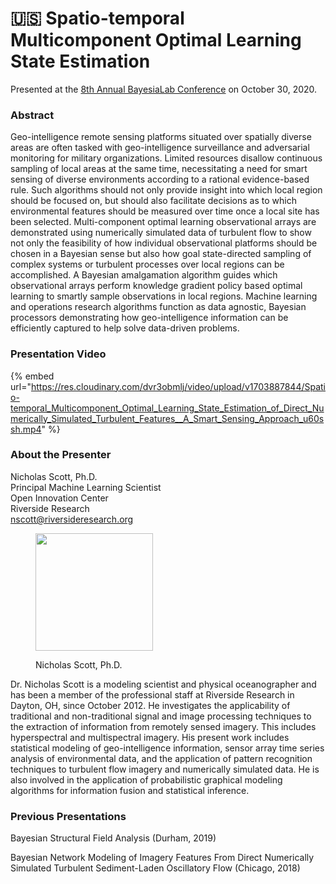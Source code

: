 # 🇺🇸 Spatio-temporal Multicomponent Optimal Learning State Estimation

Presented at the [8th Annual BayesiaLab Conference](./) on October 30, 2020.

### Abstract&#x20;

Geo-intelligence remote sensing platforms situated over spatially diverse areas are often tasked with geo-intelligence surveillance and adversarial monitoring for military organizations. Limited resources disallow continuous sampling of local areas at the same time, necessitating a need for smart sensing of diverse environments according to a rational evidence-based rule. Such algorithms should not only provide insight into which local region should be focused on, but should also facilitate decisions as to which environmental features should be measured over time once a local site has been selected. Multi-component optimal learning observational arrays are demonstrated using numerically simulated data of turbulent flow to show not only the feasibility of how individual observational platforms should be chosen in a Bayesian sense but also how goal state-directed sampling of complex systems or turbulent processes over local regions can be accomplished. A Bayesian amalgamation algorithm guides which observational arrays perform knowledge gradient policy based optimal learning to smartly sample observations in local regions. Machine learning and operations research algorithms function as data agnostic, Bayesian processors demonstrating how geo-intelligence information can be efficiently captured to help solve data-driven problems.

### Presentation Video

{% embed url="https://res.cloudinary.com/dvr3obmlj/video/upload/v1703887844/Spatio-temporal_Multicomponent_Optimal_Learning_State_Estimation_of_Direct_Numerically_Simulated_Turbulent_Features__A_Smart_Sensing_Approach_u60ssh.mp4" %}

### About the Presenter&#x20;

Nicholas Scott, Ph.D.\
Principal Machine Learning Scientist\
Open Innovation Center\
Riverside Research\
[nscott@riversideresearch.org](mailto:nscott@riversideresearch.org)

<figure><img src="https://bayesia.clickhelp.co/resources/Storage/bayesialab-knowledge-hub/2020_Conference/Conference-Presentations/Nicholas-Scott/nick-scott-2-6.jpg" alt="" width="188"><figcaption><p>Nicholas Scott, Ph.D.</p></figcaption></figure>

Dr. Nicholas Scott is a modeling scientist and physical oceanographer and has been a member of the professional staff at Riverside Research in Dayton, OH, since October 2012. He investigates the applicability of traditional and non-traditional signal and image processing techniques to the extraction of information from remotely sensed imagery. This includes hyperspectral and multispectral imagery.  His present work includes statistical modeling of geo-intelligence information, sensor array time series analysis of environmental data, and the application of pattern recognition techniques to turbulent flow imagery and numerically simulated data. He is also involved in the application of probabilistic graphical modeling algorithms for information fusion and statistical inference.

### Previous Presentations

Bayesian Structural Field Analysis (Durham, 2019)

Bayesian Network Modeling of Imagery Features From Direct Numerically Simulated Turbulent Sediment-Laden Oscillatory Flow (Chicago, 2018)
